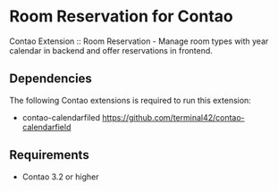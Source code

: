 Room Reservation for Contao
=======================

Contao Extension :: Room Reservation - Manage room types with year calendar in backend and offer reservations in frontend.

Dependencies
-----------------------
The following Contao extensions is required to run this extension:
+ contao-calendarfiled https://github.com/terminal42/contao-calendarfield


Requirements
-----------------------
+ Contao 3.2 or higher
